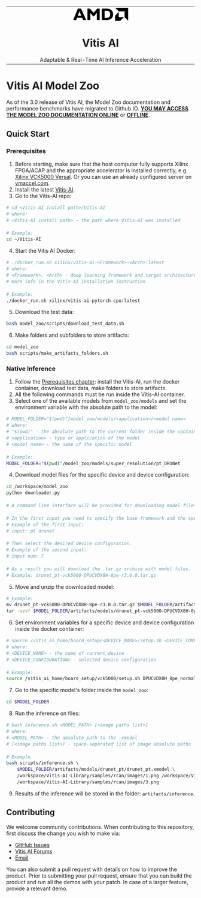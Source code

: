 ﻿<table class="sphinxhide">
 <tr>
   <td align="center"><img src="https://raw.githubusercontent.com/Xilinx/Image-Collateral/main/xilinx-logo.png" width="30%"/><h1>Vitis AI</h1><h0>Adaptable & Real-Time AI Inference Acceleration</h0>
   </td>
 </tr>
</table>


# Vitis AI Model Zoo

As of the 3.0 release of Vitis AI, the Model Zoo documentation and performance benchmarks have migrated to Github.IO.  **[YOU MAY ACCESS THE MODEL ZOO DOCUMENTATION ONLINE](https://xilinx.github.io/Vitis-AI/docs/workflow-model-zoo)** or **[OFFLINE](../docs/docs/workflow-model-zoo.html)**.

## Quick Start

### Prerequisites

1. Before starting, make sure that the host computer fully supports Xilinx FPGA/ACAP and the appropriate accelerator
is installed correctly, e.g.
[Xilinx VCK5000 Versal](https://xilinx.github.io/Vitis-AI/docs/board_setup/board_setup_vck5000.html).
Or you can use an already configured server on [vmaccel.com](https://www.vmaccel.com/).
2. Install the latest [Vitis-AI](https://xilinx.github.io/Vitis-AI/docs/install/install.html).
3. Go to the Vitis-AI repo:
```bash
# cd <Vitis-AI install path>/Vitis-AI
# where:
# <Vitis-AI install path> - the path where Vitis-AI was installed

# Example:
cd ~/Vitis-AI
```
4. Start the Vitis AI Docker:
```bash
# ./docker_run.sh xilinx/vitis-ai-<Framework>-<Arch>:latest
# where:
# <Framework>, <Arch> - deep learning framework and target architecture,
# more info in the Vitis-AI installation instruction

# Example:
./docker_run.sh xilinx/vitis-ai-pytorch-cpu:latest
```
5. Download the test data:
```bash
bash model_zoo/scripts/download_test_data.sh
```
6. Make folders and subfolders to store artifacts:
```bash
cd model_zoo
bash scripts/make_artifacts_folders.sh
```

### Native Inference

1. Follow the [Prerequisites chapter](#prerequisites): install the Vitis-AI, run the docker container, 
download test data, make folders to store artifacts.
2. All the following commands must be run inside the Vitis-AI container.
3. Select one of the available models from `model_zoo/models` and set the environment variable with the absolute
path to the model:
```bash
# MODEL_FOLDER="$(pwd)"/model_zoo/models/<application>/<model name>
# where:
# "$(pwd)" - the absolute path to the current folder inside the container, e.g.: /workspace
# <application> - type or application of the model
# <model name> - the name of the specific model

# Example:
MODEL_FOLDER="$(pwd)"/model_zoo/models/super_resolution/pt_DRUNet
```
4. Download model files for the specific device and device configuration:
```bash
cd /workspace/model_zoo
python downloader.py

# A command line interface will be provided for downloading model files.

# In the first input you need to specify the base framework and the specific model name.
# Example of the first input:
# input: pt drunet

# Then select the desired device configuration.
# Example of the second input:
# input num: 7

# As a result you will download the .tar.gz archive with model files.
# Example: drunet_pt-vck5000-DPUCVDX8H-8pe-r3.0.0.tar.gz
```
5. Move and unzip the downloaded model:
```bash
# Example:
mv drunet_pt-vck5000-DPUCVDX8H-8pe-r3.0.0.tar.gz $MODEL_FOLDER/artifacts/models/
tar -xzvf $MODEL_FOLDER/artifacts/models/drunet_pt-vck5000-DPUCVDX8H-8pe-r3.0.0.tar.gz -C $MODEL_FOLDER/artifacts/models/
```
6. Set environment variables for a specific device and device configuration inside the docker container:
```bash
# source /vitis_ai_home/board_setup/<DEVICE_NAME>/setup.sh <DEVICE_CONFIGURATION>
# where:
# <DEVICE_NAME> - the name of current device
# <DEVICE_CONFIGURATION> - selected device configuration

# Example:
source /vitis_ai_home/board_setup/vck5000/setup.sh DPUCVDX8H_8pe_normal
```
7. Go to the specific model's folder inside the `model_zoo`:
```bash
cd $MODEL_FOLDER
```
8. Run the inference on files:
```bash
# bash inference.sh <MODEL_PATH> [<image paths list>]
# where:
# <MODEL_PATH> - the absolute path to the .xmodel
# [<image paths list>] - space-separated list of image absolute paths

# Example
bash scripts/inference.sh \
    $MODEL_FOLDER/artifacts/models/drunet_pt/drunet_pt.xmodel \
    /workspace/Vitis-AI-Library/samples/rcan/images/1.png /workspace/Vitis-AI-Library/samples/rcan/images/2.png \
    /workspace/Vitis-AI-Library/samples/rcan/images/3.png
```
9. Results of the inference will be stored in the folder: `artifacts/inference`.

## Contributing

We welcome community contributions. When contributing to this repository, first discuss the change you wish to make via:

-  [GitHub Issues](https://github.com/Xilinx/Vitis-AI/issues)
-  [Vitis AI Forums](https://forums.xilinx.com/t5/AI-and-Vitis-AI/bd-p/AI)
-  <a href="mailto:xilinx_ai_model_zoo@xilinx.com">Email</a>

You can also submit a pull request with details on how to improve the product. Prior to submitting your pull request, ensure that you can build the product and run all the demos with your patch. In case of a larger feature, provide a relevant demo.
